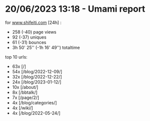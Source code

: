 # 20/06/2023 13:18 - Umami report
for www.shifeiti.com [24h] :

 - 258 (-40) page views
 - 92 (-37) uniques
 - 61 (-31) bounces
 - 3h 50' 25'' (-1h 16' 49'') totaltime


top 10 urls:
 - 63x [/]
 - 54x [/blog/2022-12-09/]
 - 32x [/blog/2022-12-22/]
 - 24x [/blog/2023-01-12/]
 - 10x [/about/]
 - 8x [/bbtalk/]
 - 7x [/page/2/]
 - 4x [/blog/categories/]
 - 4x [/wiki/]
 - 4x [/blog/2022-05-24/]


